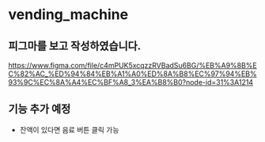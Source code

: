 # vending_machine

## 피그마를 보고 작성하였습니다.

https://www.figma.com/file/c4mPUK5xcqzzRVBadSu6BG/%EB%A9%8B%EC%82%AC_%ED%94%84%EB%A1%A0%ED%8A%B8%EC%97%94%EB%93%9C%EC%8A%A4%EC%BF%A8_3%EA%B8%B0?node-id=31%3A1214

## 기능 추가 예정

-   잔액이 있다면 음료 버튼 클릭 가능
